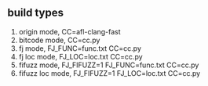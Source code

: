 ## build types

1. origin mode, CC=afl-clang-fast
2. bitcode mode, CC=cc.py
3. fj mode, FJ_FUNC=func.txt CC=cc.py
4. fj loc mode, FJ_LOC=loc.txt CC=cc.py
5. fifuzz mode, FJ_FIFUZZ=1 FJ_FUNC=func.txt CC=cc.py
6. fifuzz loc mode, FJ_FIFUZZ=1 FJ_LOC=loc.txt CC=cc.py